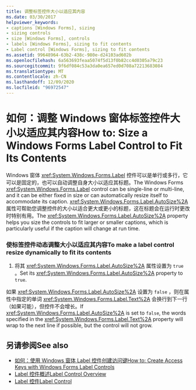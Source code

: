 ```yaml
---
title: 调整标签控件大小以适应其内容
ms.date: 03/30/2017
helpviewer_keywords:
- captions [Windows Forms], sizing
- sizing controls
- size [Windows Forms], controls
- labels [Windows Forms], sizing to fit contents
- Label control [Windows Forms], sizing to fit contents
ms.assetid: 99648964-63b2-438c-980e-d24103ad602b
ms.openlocfilehash: 6a563693feaa5074f5d13f0b82cc4d0305a79c23
ms.sourcegitcommit: 9f6df084c53a3da0ea657ed0d708a72213683084
ms.translationtype: MT
ms.contentlocale: zh-CN
ms.lasthandoff: 12/09/2020
ms.locfileid: "96972547"
---
```

# <a name="how-to-size-a-windows-forms-label-control-to-fit-its-contents"></a><span data-ttu-id="31510-102">如何：调整 Windows 窗体标签控件大小以适应其内容</span><span class="sxs-lookup"><span data-stu-id="31510-102">How to: Size a Windows Forms Label Control to Fit Its Contents</span></span>
<span data-ttu-id="31510-103">Windows 窗体 <xref:System.Windows.Forms.Label> 控件可以是单行或多行，它可以是固定的，也可以自动调整自身大小以适应其标题。</span><span class="sxs-lookup"><span data-stu-id="31510-103">The Windows Forms <xref:System.Windows.Forms.Label> control can be single-line or multi-line, and it can be either fixed in size or can automatically resize itself to accommodate its caption.</span></span> <span data-ttu-id="31510-104"><xref:System.Windows.Forms.Label.AutoSize%2A>属性可帮助您调整控件的大小以适合更大或更小的标题，这在标题会在运行时更改时特别有用。</span><span class="sxs-lookup"><span data-stu-id="31510-104">The <xref:System.Windows.Forms.Label.AutoSize%2A> property helps you size the controls to fit larger or smaller captions, which is particularly useful if the caption will change at run time.</span></span>  
  
### <a name="to-make-a-label-control-resize-dynamically-to-fit-its-contents"></a><span data-ttu-id="31510-105">使标签控件动态调整大小以适应其内容</span><span class="sxs-lookup"><span data-stu-id="31510-105">To make a label control resize dynamically to fit its contents</span></span>  
  
1. <span data-ttu-id="31510-106">将其 <xref:System.Windows.Forms.Label.AutoSize%2A> 属性设置为 `true` 。</span><span class="sxs-lookup"><span data-stu-id="31510-106">Set its <xref:System.Windows.Forms.Label.AutoSize%2A> property to `true`.</span></span>  
  
 <span data-ttu-id="31510-107">如果 <xref:System.Windows.Forms.Label.AutoSize%2A> 设置为 `false` ，则在属性中指定的单词 <xref:System.Windows.Forms.Label.Text%2A> 会换行到下一行（如果可能），但控件不会增长。</span><span class="sxs-lookup"><span data-stu-id="31510-107">If <xref:System.Windows.Forms.Label.AutoSize%2A> is set to `false`, the words specified in the <xref:System.Windows.Forms.Label.Text%2A> property will wrap to the next line if possible, but the control will not grow.</span></span>  
  
## <a name="see-also"></a><span data-ttu-id="31510-108">另请参阅</span><span class="sxs-lookup"><span data-stu-id="31510-108">See also</span></span>

- [<span data-ttu-id="31510-109">如何：使用 Windows 窗体 Label 控件创建访问键</span><span class="sxs-lookup"><span data-stu-id="31510-109">How to: Create Access Keys with Windows Forms Label Controls</span></span>](how-to-create-access-keys-with-windows-forms-label-controls.md)
- [<span data-ttu-id="31510-110">Label 控件概述</span><span class="sxs-lookup"><span data-stu-id="31510-110">Label Control Overview</span></span>](label-control-overview-windows-forms.md)
- [<span data-ttu-id="31510-111">Label 控件</span><span class="sxs-lookup"><span data-stu-id="31510-111">Label Control</span></span>](label-control-windows-forms.md)
